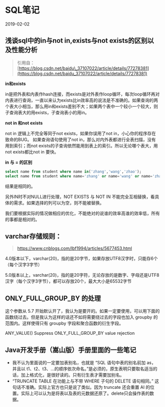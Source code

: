 # SQL笔记

2019-02-02

## 浅谈sql中的in与not in,exists与not exists的区别以及性能分析

> 引用自：[https://blog.csdn.net/baidu\_37107022/article/details/77278381](https://blog.csdn.net/baidu_37107022/article/details/77278381)

**in和exists**

in是把外表和内表作hash连接，而exists是对外表作loop循环，每次loop循环再对内表进行查询，一直以来认为exists比in效率高的说法是不准确的。如果查询的两个表大小相当，那么用in和exists差别不大；如果两个表中一个较小一个较大，则子查询表大的用exists，子查询表小的用in。

**not in 和not exists**

not in 逻辑上不完全等同于not exists，如果你误用了not in，小心你的程序存在致命的BUG。 如果查询语句使用了not in，那么对内外表都进行全表扫描，没有用到索引；而not exists的子查询依然能用到表上的索引。所以无论哪个表大，用not exists都比not in 要快。

**in 与 = 的区别**

```sql
select name from student where name in('zhang','wang','zhao');
select name from student where name='zhang' or name='wang' or name='zhao'
```

结果是相同的。

另外IN时不对NULL进行处理，NOT EXISTS 与 NOT IN 不能完全互相替换，看具体的需求。如果选择的列可以为空，则不能被替换。

我们要根据实际的情况做相应的优化，不能绝对的说谁的效率高谁的效率低，所有的事都是相对的。

## varchar存储规则：

> https://www.cnblogs.com/lbf1994/articles/5677453.html

4.0版本以下，varchar(20)，指的是20字节，如果存放UTF8汉字时，只能存6个（每个汉字3字节） 

5.0版本以上，varchar(20)，指的是20字符，无论存放的是数字、字母还是UTF8汉字（每个汉字3字节），都可以存放20个，最大大小是65532字节 

## ONLY_FULL_GROUP_BY 的处理

这个参数从 5.7 开始默认开了，我认为是要开的。如果一定要使用，可以用下面的函数绕过去。但是我认为这样的话还不如将需要绕过去的字段也加入 groupby 的范围内。这样使得只有 groupby 字段和聚合函数的衍生字段。

ANY_VALUE()	Suppress ONLY_FULL_GROUP_BY value rejection

## Java开发手册（嵩山版）手册里面的一些笔记

* 我不认为里面说的一定要加表别名，也就是 “SQL 语句中表的别名前加 as，并且以 t1、t2、t3、...的顺序依次命名。”是必须的，原生表明只要取名适当的话，加上格式化，是很好读的。只有衍生表才需要加别名。
* “TRUNCATE TABLE 在功能上与不带 WHERE 子句的 DELETE 语句相同。” 这句话不准确。实际上官方也只是说了类似。因为 truncate 还会重置 AI 的位置。实际上可以认为是将表以及表的元数据还原了。delete只会操作表的数据。